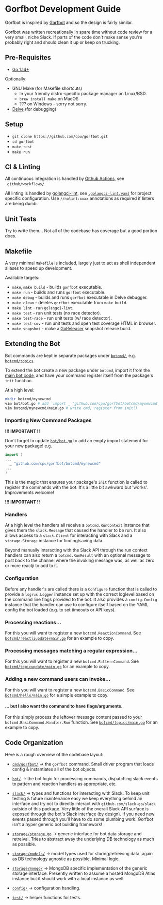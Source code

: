 # Gorfbot Development Guide

Gorfbot is inspired by [Garfbot](https://github.com/doeg/garfbot) and so the
design is fairly similar.

Gorfbot was written recreationally in spare time without code review for a very
small, niche Slack. If parts of the code don't make sense you're probably right
and should clean it up or keep on trucking.

## Pre-Requisites 

* [Go 1.14+][go]

Optionally:
* GNU Make (for Makefile shortcuts)
  * In your friendly distro-specific package manager on Linux/BSD.
  * `brew install make` on MacOS 
  * ??? on Windows - sorry not sorry.
* [Delve][delve] (for debugging)

[go]: https://golang.org/doc/install
[delve]: https://github.com/go-delve/delve

## Setup

* `git clone https://github.com/cpu/gorfbot.git`
* `cd gorfbot`
* `make test`
* `make run`

## CI & Linting

All continuous integration is handled by [Github Actions][gh-actions], see
`.github/workflows/`.

All linting is handled by [golangci-lint][golangci-lint], see
[`.golangci-lint.yaml`][golangci-lint-config] for project specific
configuration. Use `//nolint:xxxx` annotations as required if linters
are being dumb.

[gh-actions]: https://docs.github.com/en/free-pro-team@latest/actions
[golangci-lint]: https://golangci-lint.run/
[golangci-lint-config]: https://github.com/cpu/gorfbot/blob/main/.golangci.yaml

## Unit Tests

Try to write them... Not all of the codebase has coverage but a good portion
does.

## Makefile

A very minimal `Makefile` is included, largely just to act as shell independent
aliases to speed up development.

Available targets:

* `make`, `make build` - builds `gorfbot` executable.
* `make run` - builds and runs `gorfbot` executable.
* `make debug` - builds and runs `gorfbot` executable in Delve debugger.
* `make clean` - deletes `gorfbot` executable from `make build`.
* `make lint` - run `golangci-lint`.
* `make test` - run unit tests (no race detector).
* `make test-race` - run unit tests (w/ race detector).
* `make test-cov` - run unit tests and open test coverage HTML in browser.
* `make snapshot` - make a [GoReleaser][GoReleaser] snapshot release build.

[GoReleaser]: https://goreleaser.com/quick-start/

## Extending the Bot

Bot commands are kept in separate packages under [`botcmd/`][botcmd-pkg], e.g.
[`botcmd/topics`][topics-pkg].

To extend the bot create a new package under `botcmd`, import
it from the [main bot code][bot.go], and have your command register itself from the
package's `init` function.

At a high level:

```bash
mkdir botcmd/mynewcmd
vim bot/bot.go # add `import _ "github.com/cpu/gorfbot/botcmd/mynewcmd"`
vim botcmd/mynewcmd/main.go # write cmd, register from init()
```

[botcmd-pkg]: https://github.com/cpu/gorfbot/tree/main/botcmd
[topics-pkg]: https://github.com/cpu/gorfbot/tree/main/botcmd/topics
[bot.go]: https://github.com/cpu/gorfbot/blob/main/bot/bot.go

### Importing New Command Packages

**!!! IMPORTANT !!**

Don't forget to update [`bot/bot.go`][bot.go] to add an empty import statement for your
new package! e.g.

```go
import (
...
  _ "github.com/cpu/gorfbot/botcmd/mynewcmd"
...
)
```

This is the magic that ensures your package's `init` function is
called to register the commands with the bot. It's a little bit awkward but
'works'. Improvements welcome!

**!!! IMPORTANT !!**

### Handlers

At a high level the handlers all receive a `botcmd.RunContext` instance that
gives them the `slack.Message` that caused the handler to be run. It also allows
access to a `slack.Client` for interacting with Slack and a `storage.Storage`
instance for finding/saving data.

Beyond manually interacting with the Slack API through the run context handlers
can also return a `botcmd.RunResult` with an optional message to post back to
the channel where the invoking message was, as well as zero or more reactji to
add to it.

### Configuration

Before any handler's are called there is a `Configure` function that is called
to provide a `logrus.Logger` instance set up with the correct loglevel based on
the command line flags provided to the bot. It also provides a `config.Config`
instance that the handler can use to configure itself based on the YAML config
the bot loaded (e.g. to set timeouts or API keys).

### Processing reactions...

For this you will want to register a new `botcmd.ReactionCommand`. See
[`botcmd/reactjiupdate/main.go`][reactjiupdate] for an example to copy.

[reactjiupdate]: https://github.com/cpu/gorfbot/blob/main/botcmd/reactjiupdate/main.go

### Processing messages matching a regular expression...

For this you will want to register a new `botcmd.PatternCommand`. See
[`botcmd/topicupdate/main.go`][topicupdate] for an example to copy.

[topicupdate]: https://github.com/cpu/gorfbot/blob/main/botcmd/topicupdate/main.go

### Adding a new command users can invoke...

For this you will want to register a new `botcmd.BasicCommand`. See
[`botcmd/hello/main.go`][hello] for a simple example to copy.

[hello]: https://github.com/cpu/gorfbot/blob/main/botcmd/hello/main.go

#### ... but I also want the command to have flags/arguments.

For this simply process the leftover message content passed to your
`botcmd.BasiCommand.Handler.Run` function. See [`botcmd/topics/main.go`][topics]
for an example to copy.

[topics]: https://github.com/cpu/gorfbot/blob/main/botcmd/topics/main.go

## Code Organization

Here is a rough overview of the codebase layout:

* [`cmd/gorfbot/`][gorfbot-pkg] -> the `gorfbot` command. Small driver program that
  loads config & instantiates all of the bot objects.

[gorfbot-pkg]: https://github.com/cpu/gorfbot/blob/main/cmd/gorfbot/main.go

* [`bot/`][bot-pkg] -> the bot logic for processing commands, dispatching slack events to
  pattern and reaction handlers as appropriate, etc.

[bot-pkg]: https://github.com/cpu/gorfbot/tree/main/bot

* [`slack/`][slack-pkg]  -> types and functions for interacting with Slack. To keep unit
  testing & future maintenance easy we keep everything behind an interface and
  try not to directly interact with `github.com/slack-go/slack` outside of this
  package. Very little of the overall Slack API surface is exposed through the
  bot's Slack interface (by design). If you need new events passed through
  you'll have to do some plumbing work. Gorfbot isn't a hyper generic bot
  building framework!

[slack-pkg]: https://github.com/cpu/gorfbot/tree/main/slack

* [`storage/storage.go`][storage-pkg] -> generic interface for bot data storage and
  retreival. Tries to abstract away the underlying DB technology as much as
  possible.

[storage-pkg]: https://github.com/cpu/gorfbot/tree/main/storage

* [`storage/models/`][models-pkg] -> model types used for storing/retreiving
  data, again as DB technology agnostic as possible. Minimal logic.

[models-pkg]: https://github.com/cpu/gorfbot/tree/main/storage/models

* [`storage/mongo/`][mongo-pkg] -> MongoDB specific implementation of the generic storage
  interface. Presently written to assume a hosted MongoDB Atlas instance but it
  should work with a local instance as well.

[mongo-pkg]: https://github.com/cpu/gorfbot/tree/main/storage/mongo

* [`config/`][config-pkg] -> configuration handling.

[config-pkg]: https://github.com/cpu/gorfbot/tree/main/config

* [`test/`][test-pkg] -> helper functions for tests.

[test-pkg]: https://github.com/cpu/gorfbot/tree/main/test

